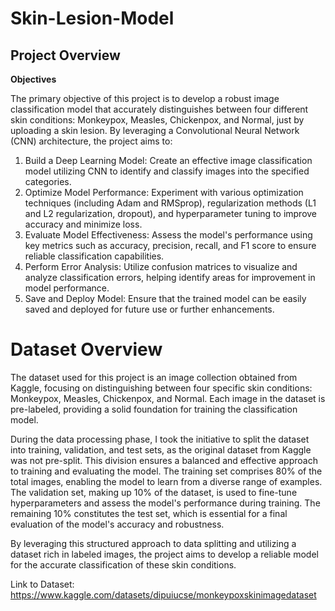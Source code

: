 # Skin-Lesion-Model

## Project Overview

**Objectives**

The primary objective of this project is to develop a robust image classification model that accurately distinguishes between four different skin conditions: Monkeypox, Measles, Chickenpox, and Normal, just by uploading a skin lesion. By leveraging a Convolutional Neural Network (CNN) architecture, the project aims to:

1) Build a Deep Learning Model: Create an effective image classification model utilizing CNN to identify and classify images into the specified categories.
2) Optimize Model Performance: Experiment with various optimization techniques (including Adam and RMSprop), regularization methods (L1 and L2 regularization, dropout), and hyperparameter tuning to improve accuracy and minimize loss.
3) Evaluate Model Effectiveness: Assess the model's performance using key metrics such as accuracy, precision, recall, and F1 score to ensure reliable classification capabilities.
4) Perform Error Analysis: Utilize confusion matrices to visualize and analyze classification errors, helping identify areas for improvement in model performance.
5) Save and Deploy Model: Ensure that the trained model can be easily saved and deployed for future use or further enhancements.

# Dataset Overview
The dataset used for this project is an image collection obtained from Kaggle, focusing on distinguishing between four specific skin conditions: Monkeypox, Measles, Chickenpox, and Normal. Each image in the dataset is pre-labeled, providing a solid foundation for training the classification model.

During the data processing phase, I took the initiative to split the dataset into training, validation, and test sets, as the original dataset from Kaggle was not pre-split. This division ensures a balanced and effective approach to training and evaluating the model. The training set comprises 80% of the total images, enabling the model to learn from a diverse range of examples. The validation set, making up 10% of the dataset, is used to fine-tune hyperparameters and assess the model's performance during training. The remaining 10% constitutes the test set, which is essential for a final evaluation of the model's accuracy and robustness.

By leveraging this structured approach to data splitting and utilizing a dataset rich in labeled images, the project aims to develop a reliable model for the accurate classification of these skin conditions.

Link to Dataset:  https://www.kaggle.com/datasets/dipuiucse/monkeypoxskinimagedataset
